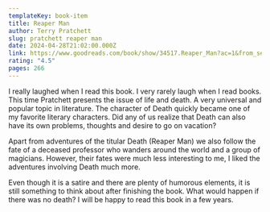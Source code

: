 ```yaml
---
templateKey: book-item
title: Reaper Man
author: Terry Pratchett
slug: pratchett reaper man
date: 2024-04-28T21:02:00.000Z
link: https://www.goodreads.com/book/show/34517.Reaper_Man?ac=1&from_search=true&qid=cBQVujlkF4&rank=1
rating: "4.5"
pages: 266
---
```

I really laughed when I read this book. I very rarely laugh when I read books.
This time Pratchett presents the issue of life and death. A very universal and popular topic in literature. The character of Death quickly became one of my favorite literary characters. Did any of us realize that Death can also have its own problems, thoughts and desire to go on vacation?

Apart from adventures of the titular Death (Reaper Man) we also follow the fate of a deceased professor who wanders around the world and a group of magicians. However, their fates were much less interesting to me, I liked the adventures involving Death much more.

Even though it is a satire and there are plenty of humorous elements, it is still something to think about after finishing the book. What would happen if there was no death? I will be happy to read this book in a few years.
